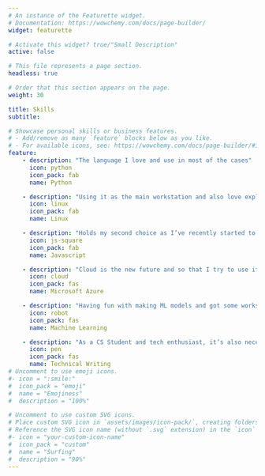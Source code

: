 ```yaml
---
# An instance of the Featurette widget.
# Documentation: https://wowchemy.com/docs/page-builder/
widget: featurette

# Activate this widget? true/"Small Description"
active: false

# This file represents a page section.
headless: true

# Order that this section appears on the page.
weight: 30

title: Skills
subtitle:

# Showcase personal skills or business features.
# - Add/remove as many `feature` blocks below as you like.
# - For available icons, see: https://wowchemy.com/docs/page-builder/#icons
feature:
    - description: "The language I love and use in most of the cases"
      icon: python
      icon_pack: fab
      name: Python

    - description: "Using it as the main workstation and also love explore more"
      icon: linux
      icon_pack: fab
      name: Linux

    - description: "Holds my second choice as I’ve recently started to explore more"
      icon: js-square
      icon_pack: fab
      name: Javascript

    - description: "Cloud is the new future and so that I try to use it for deploying my application whenever possible"
      icon: cloud
      icon_pack: fas
      name: Microsoft Azure

    - description: "Having fun with making ML models and got some works published as well"
      icon: robot
      icon_pack: fas
      name: Machine Learning

    - description: "As a CS Student and tech enthusiast, it’s also necessary to share knowledge besides gaining"
      icon: pen
      icon_pack: fas
      name: Technical Writing
# Uncomment to use emoji icons.
#- icon = ":smile:"
#  icon_pack = "emoji"
#  name = "Emojiness"
#  description = "100%"

# Uncomment to use custom SVG icons.
# Place custom SVG icon in `assets/images/icon-pack/`, creating folders if necessary.
# Reference the SVG icon name (without `.svg` extension) in the `icon` field.
#- icon = "your-custom-icon-name"
#  icon_pack = "custom"
#  name = "Surfing"
#  description = "90%"
---
```

